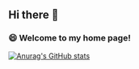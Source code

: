 ## Hi there 👋

### 😄 Welcome to my home page!

[![Anurag's GitHub stats](https://github-readme-stats.vercel.app/api?username=JiazhenZhao02091)](https://github.com/anuraghazra/github-readme-stats)
<!--
**JiazhenZhao02091/JiazhenZhao02091** is a ✨ _special_ ✨ repository because its `README.md` (this file) appears on your GitHub profile.

Here are some ideas to get you started:

- 🔭 I’m currently working on ...
- 🌱 I’m currently learning ...
- 👯 I’m looking to collaborate on ...
- 🤔 I’m looking for help with ...JiazhenZhao02091
- 💬 Ask me about ...
- 📫 How to reach me: ...
- 😄 Pronouns: ...
- ⚡ Fun fact: ...
-->

